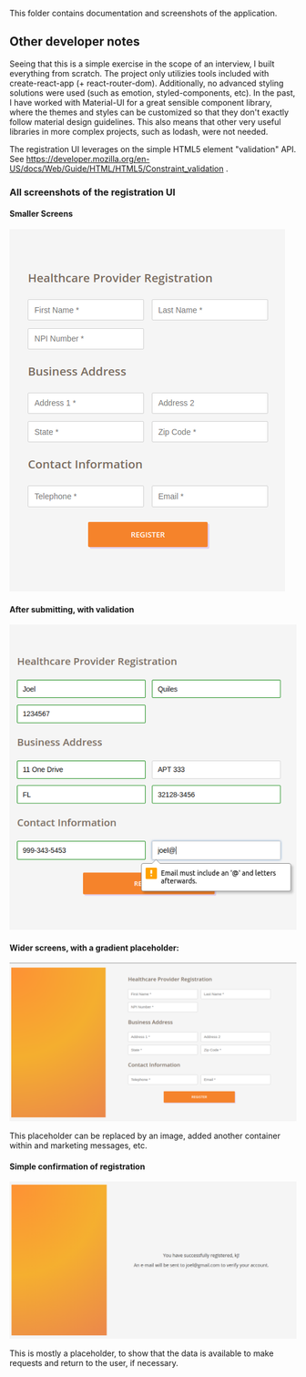 This folder contains documentation and screenshots of the application.

## Other developer notes

Seeing that this is a simple exercise in the scope of an interview, I built everything from scratch.
The project only utilizies tools included with create-react-app (+ react-router-dom). Additionally,
no advanced styling solutions were used (such as emotion, styled-components, etc). In the past,
 I have worked with Material-UI for a great sensible component library, where the themes and styles can be
 customized so that they don't exactly follow material design guidelines. This also means that other very
 useful libraries in more complex projects, such as lodash, were not needed.

The registration UI leverages on the simple HTML5 element "validation" API.
See https://developer.mozilla.org/en-US/docs/Web/Guide/HTML/HTML5/Constraint_validation .

### All screenshots of the registration UI

#### Smaller Screens

![registration-ui](./registration.png)

#### After submitting, with validation

![registration-ui](./registration-validation.png)

#### Wider screens, with a gradient placeholder:

![registration-ui](./registration-wider.png)

This placeholder can be replaced by an image, added another container within
and marketing messages, etc.

#### Simple confirmation of registration
![registration-ui](./registration-confirmation.png)

This is mostly a placeholder, to show that the data is available to make requests and
return to the user, if necessary.
